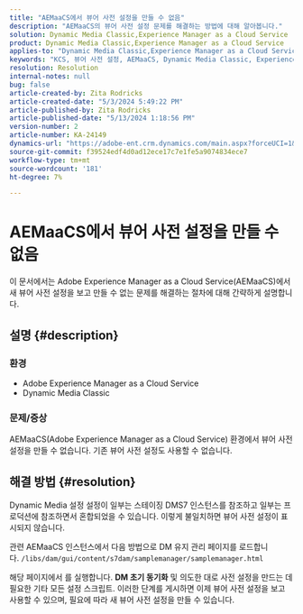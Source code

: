 ```yaml
---
title: "AEMaaCS에서 뷰어 사전 설정을 만들 수 없음"
description: "AEMaaCS의 뷰어 사전 설정 문제를 해결하는 방법에 대해 알아봅니다."
solution: Dynamic Media Classic,Experience Manager as a Cloud Service
product: Dynamic Media Classic,Experience Manager as a Cloud Service
applies-to: "Dynamic Media Classic,Experience Manager as a Cloud Service"
keywords: "KCS, 뷰어 사전 설정, AEMaaCS, Dynamic Media Classic, Experience Manager"
resolution: Resolution
internal-notes: null
bug: false
article-created-by: Zita Rodricks
article-created-date: "5/3/2024 5:49:22 PM"
article-published-by: Zita Rodricks
article-published-date: "5/13/2024 1:18:56 PM"
version-number: 2
article-number: KA-24149
dynamics-url: "https://adobe-ent.crm.dynamics.com/main.aspx?forceUCI=1&pagetype=entityrecord&etn=knowledgearticle&id=d4a1e376-7509-ef11-9f8a-6045bd026dc7"
source-git-commit: f39524edf4d0ad12ece17c7e1fe5a9074834ece7
workflow-type: tm+mt
source-wordcount: '181'
ht-degree: 7%

---
```


# AEMaaCS에서 뷰어 사전 설정을 만들 수 없음


이 문서에서는 Adobe Experience Manager as a Cloud Service(AEMaaCS)에서 새 뷰어 사전 설정을 보고 만들 수 없는 문제를 해결하는 절차에 대해 간략하게 설명합니다.

## 설명 {#description}


### <b>환경</b>

- Adobe Experience Manager as a Cloud Service
- Dynamic Media Classic




### 문제/증상

AEMaaCS(Adobe Experience Manager as a Cloud Service) 환경에서 뷰어 사전 설정을 만들 수 없습니다. 기존 뷰어 사전 설정도 사용할 수 없습니다.


## 해결 방법 {#resolution}


Dynamic Media 설정 설정이 일부는 스테이징 DMS7 인스턴스를 참조하고 일부는 프로덕션에 참조하면서 혼합되었을 수 있습니다. 이렇게 불일치하면 뷰어 사전 설정이 표시되지 않습니다.

관련 AEMaaCS 인스턴스에서 다음 방법으로 DM 유지 관리 페이지를 로드합니다. `/libs/dam/gui/content/s7dam/samplemanager/samplemanager.html`

해당 페이지에서 를 실행합니다. <b>DM 초기 동기화</b> 및 의도한 대로 사전 설정을 만드는 데 필요한 기타 모든 설정 스크립트. 이러한 단계를 게시하면 이제 뷰어 사전 설정을 보고 사용할 수 있으며, 필요에 따라 새 뷰어 사전 설정을 만들 수 있습니다.
